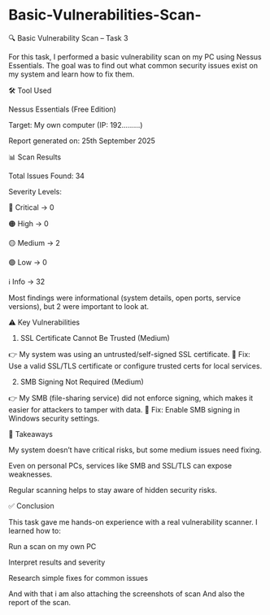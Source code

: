 # Basic-Vulnerabilities-Scan-
🔍 Basic Vulnerability Scan – Task 3

For this task, I performed a basic vulnerability scan on my PC using Nessus Essentials.
The goal was to find out what common security issues exist on my system and learn how to fix them.

🛠 Tool Used

Nessus Essentials (Free Edition)

Target: My own computer (IP: 192.........)

Report generated on: 25th September 2025

📊 Scan Results

Total Issues Found: 34

Severity Levels:

🔴 Critical → 0

🟠 High → 0

🟡 Medium → 2

🟢 Low → 0

ℹ️ Info → 32

Most findings were informational (system details, open ports, service versions), but 2 were important to look at.

⚠️ Key Vulnerabilities
1. SSL Certificate Cannot Be Trusted (Medium)

👉 My system was using an untrusted/self-signed SSL certificate.
🔧 Fix: Use a valid SSL/TLS certificate or configure trusted certs for local services.

2. SMB Signing Not Required (Medium)

👉 My SMB (file-sharing service) did not enforce signing, which makes it easier for attackers to tamper with data.
🔧 Fix: Enable SMB signing in Windows security settings.

📌 Takeaways

My system doesn’t have critical risks, but some medium issues need fixing.

Even on personal PCs, services like SMB and SSL/TLS can expose weaknesses.

Regular scanning helps to stay aware of hidden security risks.

✅ Conclusion

This task gave me hands-on experience with a real vulnerability scanner.
I learned how to:

Run a scan on my own PC

Interpret results and severity

Research simple fixes for common issues

And with that i am also attaching the screenshots of scan And also the report of the scan.
